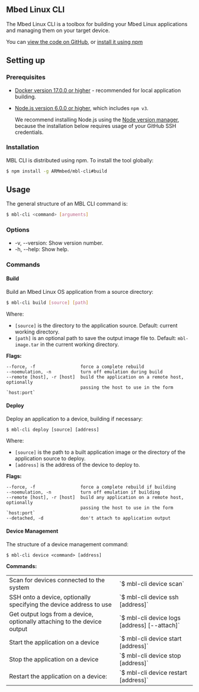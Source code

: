 ## Mbed Linux CLI

The Mbed Linux CLI is a toolbox for building your Mbed Linux applications and managing them on your target device.

<!--Do I have to use it? What other tools can I use?-->
<!--What does it use in the background?-->

You can [view the code on GitHub](https://github.com/ARMmbed/mbl-docs/), or [install it using npm](setting-up.html)
<!--Will anyone be able to install it? Right now the repo is private-->
## Setting up

### Prerequisites

* [Docker version 17.0.0 or higher](https://www.docker.com) - recommended for local application building.
* [Node.js version 6.0.0 or higher](https://nodejs.org), which includes `npm v3`.

    We recommend installing Node.js using the [Node version manager](https://github.com/creationix/nvm), because the installation below requires usage of your GitHub SSH credentials.

### Installation

MBL CLI is distributed using npm. To install the tool globally:

```bash
$ npm install -g ARMmbed/mbl-cli#build
```

<!--Let's say I didn't use the Node version manager; will I run into problems here? How would I solve them?-->
<!--Does that bring in any other dependencies?-->

## Usage

The general structure of an MBL CLI command is:

```bash
$ mbl-cli <command> [arguments]
```

### Options

* -v, --version: Show version number.
* -h, --help: Show help.

### Commands

#### Build

Build an Mbed Linux OS application from a source directory: <!--So the application, not the image? This is for people who already have the image on their device?-->

```bash
$ mbl-cli build [source] [path]
```

Where:

* `[source]` is the directory to the application source. Default: current working directory.
* `[path]` is an optional path to save the output image file to. Default: `mbl-image.tar` in the current working directory.

**Flags:**

```
--force, -f                 force a complete rebuild
--noemulation, -n           turn off emulation during build
--remote [host], -r [host]  build the application on a remote host, optionally
                            passing the host to use in the form `host:port`
```

#### Deploy

Deploy an application to a device, building if necessary:

```
$ mbl-cli deploy [source] [address]
```

Where:

* `[source]` is the path to a built application image or the directory of the application source to deploy.
* `[address]` is the address of the device to deploy to.<!--How do I know?-->

**Flags:**

```
--force, -f                 force a complete rebuild if building
--noemulation, -n           turn off emulation if building
--remote [host], -r [host]  build any application on a remote host, optionally
                            passing the host to use in the form `host:port`
--detached, -d              don't attach to application output
```

<!--Will all of this make sense to app developers, or is some of it too Linux-specific for assumed knowledge?-->

#### Device Management

<!--I thought you meant Pelion Device Management. Can I call this "Device operations" or some other horror designed purely to avoid confusion with our other product?-->

The structure of a device management command:<!--So what was the other group of commands? I just referred to them as generic MBL CLI commands, but is there a logical group name?-->

```
$ mbl-cli device <command> [address]
```

**Commands:**<!--Why is this a bold line, when it was a header for the other group of commands? Anyway, it was a bit of an eye-sore so I put it in a table; I hope it's better this way.-->

<table>
<tbody>
<tr>
<td>
Scan for devices connected to the system
</td>
<td>
`$ mbl-cli device scan`
</td>
</tr>
<tr>
<td>
SSH onto a device, optionally specifying the device address to use
</td>
<td>
`$ mbl-cli device ssh [address]`
</td>
</tr>
<tr>
<td>
Get output logs from a device, optionally attaching to the device output
</td>
<td>
`$ mbl-cli device logs [address] [--attach]`
</td>
</tr>
<tr>
<td>
Start the application on a device
</td>
<td>
`$ mbl-cli device start [address]`
</td>
</tr>
<tr>
<td>
Stop the application on a device
</td>
<td>
`$ mbl-cli device stop [address]`
</td>
</tr>
<tr>
<td>
Restart the application on a device:
</td>
<td>
`$ mbl-cli device restart [address]`
</td>
</tr>
</tbody>
</table>
